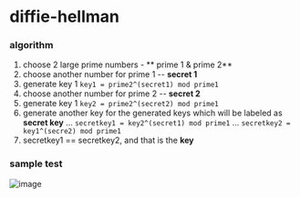# diffie-hellman

### algorithm
1. choose 2 large prime numbers - ** prime 1 & prime 2**
2. choose another number for prime 1 -- **secret 1**
3. generate key 1 ```key1 = prime2^(secret1) mod prime1```
4. choose another number for prime 2 -- **secret 2**
5. generate key 1 ```key2 = prime2^(secret2) mod prime1```
6. generate another key for the generated keys which will be labeled as **secret key**
... ```secretkey1 = key2^(secret1) mod prime1```
... ```secretkey2 = key1^(secre2) mod prime1```
7. secretkey1 == secretkey2, and that is the **key**

### sample test
![image](https://user-images.githubusercontent.com/52037251/219642084-6b441952-f2b7-46e1-af3c-c533e39eb2d9.png)
